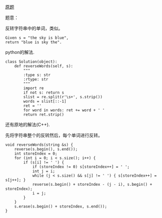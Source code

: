 [原题](https://leetcode.com/problems/reverse-words-in-a-string/)

题意：

反转字符串中的单词，类似。

```
Given s = "the sky is blue",
return "blue is sky the".
```

python的解法.

```
class Solution(object):
    def reverseWords(self, s):
        """
        :type s: str
        :rtype: str
        """
        import re
        if not s: return s
        slist = re.split(r'\s+', s.strip())
        words = slist[::-1]
        ret = ''
        for word in words: ret += word + ' '
        return ret.strip()
```

还有原地的解法(C++).

先将字符串整个的反转然后，每个单词进行反转。


```
void reverseWords(string &s) {
    reverse(s.begin(), s.end());
    int storeIndex = 0;
    for (int i = 0; i < s.size(); i++) {
        if (s[i] != ' ') {
            if (storeIndex != 0) s[storeIndex++] = ' ';
            int j = i;
            while (j < s.size() && s[j] != ' ') { s[storeIndex++] = s[j++]; }
            reverse(s.begin() + storeIndex - (j - i), s.begin() + storeIndex);
            i = j;
        }
    }
    s.erase(s.begin() + storeIndex, s.end());
}
```
